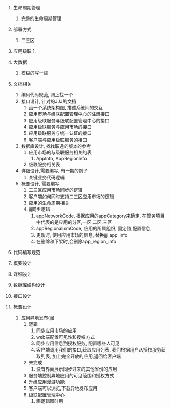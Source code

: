 
1. 生命周期管理
	1. 完整的生命周期管理
2. 部署方式
	1. 二三区
3. 应用级联
	1. 
4. 大数据
	1. 模糊的写一些

1. 文档相关
	1. 编码代码规范, 网上找一个
	2. 接口设计, 针对的JJJ的文档
		1. 画一个系统架构图, 描述系统间的交互
		2. 应用市场与级联配置管理中心的注册接口
		3. 应用级联服务与级联配置管理中心的接口
		4. 应用级联服务与应用市场的接口
		5. 应用级联服务与统一认证的接口
		6. 客户端与应用级联服务的接口
	3. 数据库设计, 找找联通的版本的参考
		1. 应用市场的与级联服务相关的表
			1. AppInfo, AppRegionInfo
		2. 级联服务相关表
	4. 详细设计,需要编写, 有一期的例子
		1. 关键业务代码逻辑
	5. 概要设计, 需要编写
		1. 二三区应用市场同步的逻辑
		2. 客户端如何同时支持二三区应用市场的逻辑
		3. 应用的生命周期相关
		4. jjj同步逻辑
			1. appNetworkCode, 根据应用的appCategory来确定, 在警务项目中代表的是应用的分区,一区,二区,三区
			2. appRegionalismCode, 应用的所属组织, 固定值,配置信息
			3. 更新时, 使用应用市场的信息, 替换jjj_app_info
			4. 在删除和下架时,会删除app_region_info
2. 代码编写规范
3. 概要设计
4. 详细设计
5. 数据库结构设计
6. 接口设计

1. 概要设计
	1. 应用异地发布(jjj)
		1. 逻辑
			1. 同步应用市场的应用
			2. web端配置可见性和授权方式
			3. 同步应用信息到授权服务, 配置哪些人可见
			4. 客户端调用我们的接口,获取应用列表, 我们根据用户从授权服务获取列表, 加上完全开放的应用,返回给客户端
		2. 未完成
			1. 没有界面展示同步过来的其他省份的应用
		3. 服务端控制异地应用的可见范围和授权方式
		4. 升级应用漫游功能
		5. 客户端可以浏览,下载异地发布应用
		6. 级联配置管理中心
			1. 画逻辑图时用